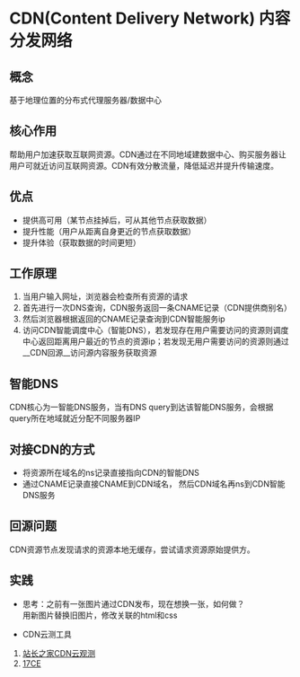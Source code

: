 # CDN(Content Delivery Network) 内容分发网络

## 概念  
   基于地理位置的分布式代理服务器/数据中心

## 核心作用  
   帮助用户加速获取互联网资源。CDN通过在不同地域建数据中心、购买服务器让用户可就近访问互联网资源。CDN有效分散流量，降低延迟并提升传输速度。 

## 优点
   * 提供高可用（某节点挂掉后，可从其他节点获取数据）
   * 提升性能（用户从距离自身更近的节点获取数据）
   * 提升体验（获取数据的时间更短）

## 工作原理  
   1. 当用户输入网址，浏览器会检查所有资源的请求
   2. 首先进行一次DNS查询，CDN服务返回一条CNAME记录（CDN提供商别名）
   3. 然后浏览器根据返回的CNAME记录查询到CDN智能服务ip
   4. 访问CDN智能调度中心（智能DNS），若发现存在用户需要访问的资源则调度中心返回距离用户最近的节点的资源ip；若发现无用户需要访问的资源则通过__CDN回源__访问源内容服务获取资源  

## 智能DNS  
   CDN核心为一智能DNS服务，当有DNS query到达该智能DNS服务，会根据query所在地域就近分配不同服务器IP

## 对接CDN的方式
   * 将资源所在域名的ns记录直接指向CDN的智能DNS  
   * 通过CNAME记录直接CNAME到CDN域名， 然后CDN域名再ns到CDN智能DNS服务

## 回源问题  
   CDN资源节点发现请求的资源本地无缓存，尝试请求资源原始提供方。      

## 实践
   * 思考：之前有一张图片通过CDN发布，现在想换一张，如何做？  
   用新图片替换旧图片，修改关联的html和css  

   * CDN云测工具  
   1. [站长之家CDN云观测](https://cdn.chinaz.com/)
   2. [17CE](https://www.17ce.com/)

